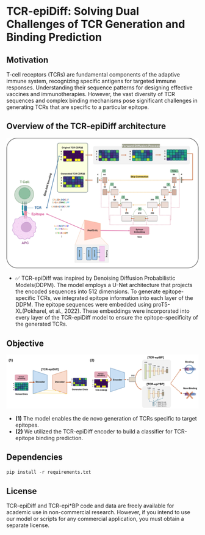 # TCR-epiDiff: Solving Dual Challenges of TCR Generation and Binding Prediction
## Motivation
T-cell receptors (TCRs) are fundamental components of the adaptive immune system, recognizing specific antigens for targeted immune responses. Understanding their sequence patterns for designing effective vaccines and immunotherapies. However, the vast diversity of TCR sequences and complex binding mechanisms pose significant challenges in generating TCRs that are specific to a particular epitope.
## Overview of the TCR-epiDiff architecture 
<img src="Images/TCR-epiDiff_Architecture.jpg" width="100%" height="50%"></img><br/>

* ✅ TCR-epiDiff was inspired by Denoising Diffusion Probabilistic Models(DDPM). The model employs a U-Net architecture that projects the encoded sequences into 512 dimensions. To generate epitope-specific TCRs, we integrated epitope information into each layer of the DDPM. The epitope sequences were embedded using proT5-XL(Pokharel, et al., 2022). These embeddings were incorporated into every layer of the TCR-epiDiff model to ensure the epitope-specificity of the generated TCRs.

## Objective
<img src="Images/Objective.jpg" width="100%" height="50%"></img><br/>
* **(1)** The model enables the de novo generation of TCRs specific to target epitopes.
* **(2)** We utilized the TCR-epiDiff encoder to build a classifier for TCR-epitope binding prediction.

## Dependencies
```python
pip install -r requirements.txt
```


## License
TCR-epiDiff and TCR-epi*BP code and data are freely available for academic use in non-commercial research. However, if you intend to use our model or scripts for any commercial application, you must obtain a separate license.
